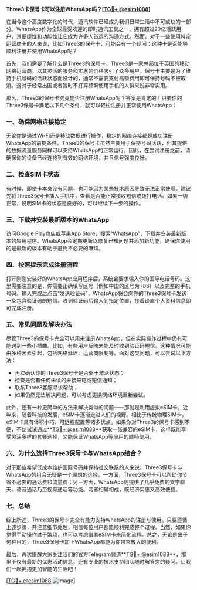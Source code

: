 **Three3卡保号卡可以注册WhatsApp吗？[[TG💪+ @esim1088](https://t.me/s/esim1088)]**

在当今这个高度数字化的时代，通讯软件已经成为我们日常生活中不可或缺的一部分。WhatsApp作为全球最受欢迎的即时通讯工具之一，拥有超过20亿活跃用户，其便捷性和功能性让它成为许多人首选的沟通方式。然而，对于一些使用特定运营商卡的人来说，比如Three3的保号卡，可能会有一个疑问：这种卡是否能够顺利注册并使用WhatsApp呢？

首先，我们需要了解什么是Three3的保号卡。Three3是一家总部位于英国的移动网络运营商，以其灵活的服务和实惠的价格吸引了众多用户。保号卡主要是为了维持手机号码的活跃状态而设计的，通常不需要支付高额费用即可保持号码不被取消。这对于经常出国或者暂时不打算频繁使用手机的人群来说非常实用。

那么，Three3的保号卡究竟能否注册WhatsApp呢？答案是肯定的！只要你的Three3保号卡满足以下几个条件，就可以轻松注册并正常使用WhatsApp：

### **一、确保网络连接稳定**

无论你是通过Wi-Fi还是移动数据进行操作，稳定的网络连接都是成功注册WhatsApp的前提条件。Three3的保号卡虽然主要用于保持号码活跃，但其提供的数据流量服务同样可以支持WhatsApp的正常运行。因此，在尝试注册之前，请确保你的设备已经连接到有效的网络环境，并且信号强度良好。

### **二、检查SIM卡状态**

有时候，即使卡本身没有问题，也可能因为某些技术原因导致无法正常使用。建议先将Three3保号卡插入手机中，查看是否能正常接收短信或拨打电话。如果一切正常，说明SIM卡的状态是良好的，可以继续下一步的操作。

### **三、下载并安装最新版本的WhatsApp**

访问Google Play商店或苹果App Store，搜索“WhatsApp”，下载并安装最新版本的应用程序。WhatsApp会定期更新以修复已知问题并添加新功能，确保你使用的是最新的版本有助于避免不必要的麻烦。

### **四、按照提示完成注册流程**

打开刚刚安装好的WhatsApp应用程序后，系统会要求输入你的国际电话号码。这里需要注意的是，你需要正确填写区号（例如中国的区号为+86）以及完整的手机号码。输入完成后点击“发送验证码”，WhatsApp将会向你的Three3保号卡发送一条包含验证码的短信。收到验证码后输入到指定位置，接着设置个人资料信息即可完成注册。

### **五、常见问题及解决办法**

尽管Three3的保号卡完全可以用来注册WhatsApp，但在实际操作过程中仍有可能遇到一些小插曲。比如，有些用户反映未能及时收到验证码短信。这种情况可能由多种因素引起，包括网络延迟、运营商限制等。面对这类问题，可以尝试以下方法：

- 再次确认你的Three3保号卡是否处于激活状态；
- 检查是否有任何未读的未接来电或短信通知；
- 联系Three3客服寻求帮助；
- 如果仍然无法解决问题，可以考虑更换网络环境重新尝试。

此外，还有一种更简单的方法来解决类似的问题——那就是利用虚拟eSIM卡。近年来，随着科技的发展，eSIM卡逐渐走进人们的视野。相比于传统物理SIM卡，eSIM卡具有体积小巧、可远程配置等诸多优点。如果你对Three3的保号卡感到不便，不妨试试通过**[TG💪+ @esim1088](https://t.me/s/esim1088)**获取一张兼容的eSIM卡，这样既能享受灵活多样的套餐选择，又能保证WhatsApp等应用的顺畅使用。

### **六、为什么选择Three3保号卡与WhatsApp结合？**

对于那些希望低成本维护国际号码并保持社交联系的人来说，Three3保号卡与WhatsApp的组合无疑是一个理想的选择。一方面，Three3保号卡可以帮助你节省不必要的通话费和流量费；另一方面，WhatsApp则提供了几乎免费的文字聊天、语音通话乃至视频通话等功能。两者相辅相成，既经济实惠又高效便捷。

### **七、总结**

综上所述，Three3的保号卡完全有能力支持WhatsApp的注册与使用。只要遵循上述步骤，并注意细节处理，相信每位用户都能顺利完成整个过程。当然，如果你觉得手动操作过于繁琐，也可以考虑借助eSIM卡来简化流程。总之，无论是出于何种目的，Three3保号卡加上WhatsApp都能为你带来极大的便利。

最后，再次提醒大家关注我们的官方Telegram频道**[TG💪+ @esim1088](https://t.me/s/esim1088)**，那里不仅有最新的优惠活动信息，还有专业的技术支持团队随时解答您的疑问。让我们一起拥抱更加智能的生活吧！

[[TG💪+ @esim1088](https://t.me/s/esim1088) ![Image](https://i.postimg.cc/4NQfJmqS/Snipaste-2025-05-13-00-14-12.png)]